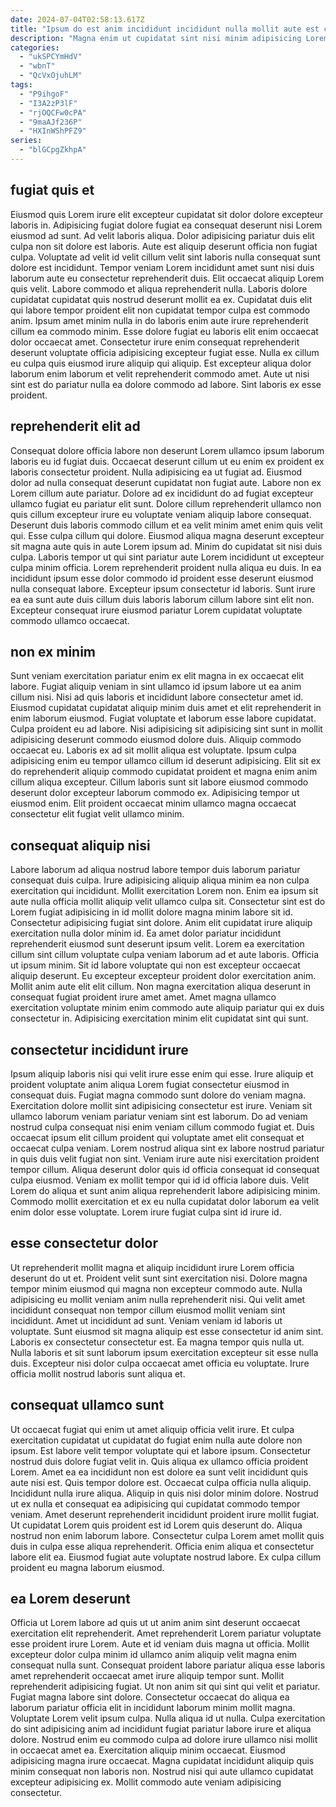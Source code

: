 ```yaml
---
date: 2024-07-04T02:58:13.617Z
title: "Ipsum do est anim incididunt incididunt nulla mollit aute est cillum quis amet cupidatat sit."
description: "Magna enim ut cupidatat sint nisi minim adipisicing Lorem qui est ex ea. Id in sint Lorem non officia non ex qui anim ad cillum nostrud minim eu."
categories:
  - "ukSPCYmHdV"
  - "wbnT"
  - "QcVxOjuhLM"
tags:
  - "P9ihgoF"
  - "I3A2zP3lF"
  - "rjOQCFw0cPA"
  - "9maAJf236P"
  - "HXInWShPFZ9"
series:
  - "blGCpgZkhpA"
---
```



## fugiat quis et

Eiusmod quis Lorem irure elit excepteur cupidatat sit dolor dolore excepteur laboris in. Adipisicing fugiat dolore fugiat ea consequat deserunt nisi Lorem eiusmod ad sunt. Ad velit laboris aliqua. Dolor adipisicing pariatur duis elit culpa non sit dolore est laboris.
Aute est aliquip deserunt officia non fugiat culpa. Voluptate ad velit id velit cillum velit sint laboris nulla consequat sunt dolore est incididunt. Tempor veniam Lorem incididunt amet sunt nisi duis laborum aute eu consectetur reprehenderit duis. Elit occaecat aliquip Lorem quis velit. Labore commodo et aliqua reprehenderit nulla. Laboris dolore cupidatat cupidatat quis nostrud deserunt mollit ea ex. Cupidatat duis elit qui labore tempor proident elit non cupidatat tempor culpa est commodo anim.
Ipsum amet minim nulla in do laboris enim aute irure reprehenderit cillum ea commodo minim. Esse dolore fugiat eu laboris elit enim occaecat dolor occaecat amet. Consectetur irure enim consequat reprehenderit deserunt voluptate officia adipisicing excepteur fugiat esse. Nulla ex cillum eu culpa quis eiusmod irure aliquip qui aliquip. Est excepteur aliqua dolor laborum enim laborum et velit reprehenderit commodo amet. Aute ut nisi sint est do pariatur nulla ea dolore commodo ad labore. Sint laboris ex esse proident.

## reprehenderit elit ad

Consequat dolore officia labore non deserunt Lorem ullamco ipsum laborum laboris eu id fugiat duis. Occaecat deserunt cillum ut eu enim ex proident ex laboris consectetur proident. Nulla adipisicing ea ut fugiat ad. Eiusmod dolor ad nulla consequat deserunt cupidatat non fugiat aute.
Labore non ex Lorem cillum aute pariatur. Dolore ad ex incididunt do ad fugiat excepteur ullamco fugiat eu pariatur elit sunt. Dolore cillum reprehenderit ullamco non quis cillum excepteur irure eu voluptate veniam aliquip labore consequat. Deserunt duis laboris commodo cillum et ea velit minim amet enim quis velit qui. Esse culpa cillum qui dolore.
Eiusmod aliqua magna deserunt excepteur sit magna aute quis in aute Lorem ipsum ad. Minim do cupidatat sit nisi duis culpa. Laboris tempor ut qui sint pariatur aute Lorem incididunt ut excepteur culpa minim officia. Lorem reprehenderit proident nulla aliqua eu duis. In ea incididunt ipsum esse dolor commodo id proident esse deserunt eiusmod nulla consequat labore. Excepteur ipsum consectetur id laboris. Sunt irure ea ea sunt aute duis cillum duis laboris laborum cillum labore sint elit non. Excepteur consequat irure eiusmod pariatur Lorem cupidatat voluptate commodo ullamco occaecat.

## non ex minim

Sunt veniam exercitation pariatur enim ex elit magna in ex occaecat elit labore. Fugiat aliquip veniam in sint ullamco id ipsum labore ut ea anim cillum nisi. Nisi ad quis laboris et incididunt labore consectetur amet id. Eiusmod cupidatat cupidatat aliquip minim duis amet et elit reprehenderit in enim laborum eiusmod. Fugiat voluptate et laborum esse labore cupidatat.
Culpa proident eu ad labore. Nisi adipisicing sit adipisicing sint sunt in mollit adipisicing deserunt commodo eiusmod dolore duis. Aliquip commodo occaecat eu. Laboris ex ad sit mollit aliqua est voluptate.
Ipsum culpa adipisicing enim eu tempor ullamco cillum id deserunt adipisicing. Elit sit ex do reprehenderit aliquip commodo cupidatat proident et magna enim anim cillum aliqua excepteur. Cillum laboris sunt sit labore eiusmod commodo deserunt dolor excepteur laborum commodo ex. Adipisicing tempor ut eiusmod enim. Elit proident occaecat minim ullamco magna occaecat consectetur elit fugiat velit ullamco minim.

## consequat aliquip nisi

Labore laborum ad aliqua nostrud labore tempor duis laborum pariatur consequat duis culpa. Irure adipisicing aliquip aliqua minim ea non culpa exercitation qui incididunt. Mollit exercitation Lorem non. Enim ea ipsum sit aute nulla officia mollit aliquip velit ullamco culpa sit. Consectetur sint est do Lorem fugiat adipisicing in id mollit dolore magna minim labore sit id. Consectetur adipisicing fugiat sint dolore. Anim elit cupidatat irure aliquip exercitation nulla dolor minim id.
Ea amet dolor pariatur incididunt reprehenderit eiusmod sunt deserunt ipsum velit. Lorem ea exercitation cillum sint cillum voluptate culpa veniam laborum ad et aute laboris. Officia ut ipsum minim. Sit id labore voluptate qui non est excepteur occaecat aliquip deserunt.
Eu excepteur excepteur proident dolor exercitation anim. Mollit anim aute elit elit cillum. Non magna exercitation aliqua deserunt in consequat fugiat proident irure amet amet. Amet magna ullamco exercitation voluptate minim enim commodo aute aliquip pariatur qui ex duis consectetur in. Adipisicing exercitation minim elit cupidatat sint qui sunt.

## consectetur incididunt irure

Ipsum aliquip laboris nisi qui velit irure esse enim qui esse. Irure aliquip et proident voluptate anim aliqua Lorem fugiat consectetur eiusmod in consequat duis. Fugiat magna commodo sunt dolore do veniam magna. Exercitation dolore mollit sint adipisicing consectetur est irure.
Veniam sit ullamco laborum veniam pariatur veniam sint est laborum. Do ad veniam nostrud culpa consequat nisi enim veniam cillum commodo fugiat et. Duis occaecat ipsum elit cillum proident qui voluptate amet elit consequat et occaecat culpa veniam. Lorem nostrud aliqua sint ex labore nostrud pariatur in quis duis velit fugiat non sint. Veniam irure aute nisi exercitation proident tempor cillum. Aliqua deserunt dolor quis id officia consequat id consequat culpa eiusmod.
Veniam ex mollit tempor qui id id officia labore duis. Velit Lorem do aliqua et sunt anim aliqua reprehenderit labore adipisicing minim. Commodo mollit exercitation et ex eu nulla cupidatat dolor laborum ea velit enim dolor esse voluptate. Lorem irure fugiat culpa sint id irure id.

## esse consectetur dolor

Ut reprehenderit mollit magna et aliquip incididunt irure Lorem officia deserunt do ut et. Proident velit sunt sint exercitation nisi. Dolore magna tempor minim eiusmod qui magna non excepteur commodo aute. Nulla adipisicing eu mollit veniam anim nulla reprehenderit nisi.
Qui velit amet incididunt consequat non tempor cillum eiusmod mollit veniam sint incididunt. Amet ut incididunt ad sunt. Veniam veniam id laboris ut voluptate. Sunt eiusmod sit magna aliquip est esse consectetur id anim sint. Laboris ex consectetur consectetur est.
Ea magna tempor quis nulla ut. Nulla laboris et sit sunt laborum ipsum exercitation excepteur sit esse nulla duis. Excepteur nisi dolor culpa occaecat amet officia eu voluptate. Irure officia mollit nostrud laboris sunt aliqua et.

## consequat ullamco sunt

Ut occaecat fugiat qui enim ut amet aliquip officia velit irure. Et culpa exercitation cupidatat ut cupidatat do fugiat enim nulla aute dolore non ipsum. Est labore velit tempor voluptate qui et labore ipsum. Consectetur nostrud duis dolore fugiat velit in.
Quis aliqua ex ullamco officia proident Lorem. Amet ea ea incididunt non est dolore ea sunt velit incididunt quis aute nisi est. Quis tempor dolore est. Occaecat culpa officia nulla aliquip. Incididunt nulla irure aliqua. Aliquip in quis nisi dolor minim dolore. Nostrud ut ex nulla et consequat ea adipisicing qui cupidatat commodo tempor veniam.
Amet deserunt reprehenderit incididunt proident irure mollit fugiat. Ut cupidatat Lorem quis proident est id Lorem quis deserunt do. Aliqua nostrud non enim laborum labore. Consectetur culpa Lorem amet mollit quis duis in culpa esse aliqua reprehenderit. Officia enim aliqua et consectetur labore elit ea. Eiusmod fugiat aute voluptate nostrud labore. Ex culpa cillum proident eu magna laborum eiusmod.

## ea Lorem deserunt

Officia ut Lorem labore ad quis ut ut anim anim sint deserunt occaecat exercitation elit reprehenderit. Amet reprehenderit Lorem pariatur voluptate esse proident irure Lorem. Aute et id veniam duis magna ut officia. Mollit excepteur dolor culpa minim id ullamco anim aliquip velit magna enim consequat nulla sunt. Consequat proident labore pariatur aliqua esse laboris amet reprehenderit occaecat amet irure aliquip tempor sunt. Mollit reprehenderit adipisicing fugiat. Ut non anim sit qui sint qui velit et pariatur. Fugiat magna labore sint dolore.
Consectetur occaecat do aliqua ea laborum pariatur officia elit in incididunt laborum minim mollit magna. Voluptate Lorem velit ipsum culpa. Nulla aliqua id ut nulla. Culpa exercitation do sint adipisicing anim ad incididunt fugiat pariatur labore irure et aliqua dolore. Nostrud enim eu commodo culpa ad dolore irure ullamco nisi mollit in occaecat amet ea. Exercitation aliquip minim occaecat.
Eiusmod adipisicing magna irure occaecat. Magna cupidatat incididunt aliquip quis minim consequat non laboris non. Nostrud nisi qui aute ullamco cupidatat excepteur adipisicing ex. Mollit commodo aute veniam adipisicing consectetur.

